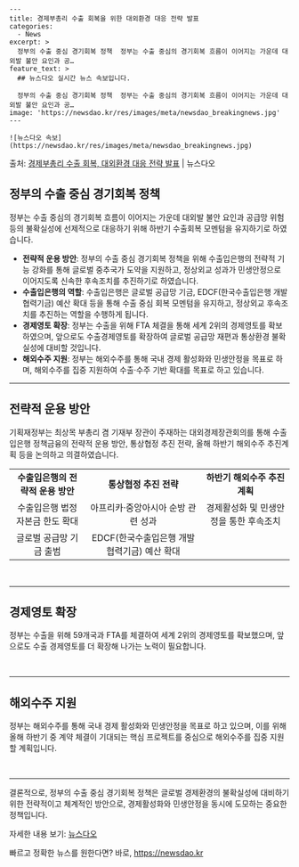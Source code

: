     ---
    title: 경제부총리 수출 회복을 위한 대외환경 대응 전략 발표
    categories:
      - News
    excerpt: >
      정부의 수출 중심 경기회복 정책  정부는 수출 중심의 경기회복 흐름이 이어지는 가운데 대외발 불안 요인과 공…
    feature_text: >
      ## 뉴스다오 실시간 뉴스 속보입니다.
    
      정부의 수출 중심 경기회복 정책  정부는 수출 중심의 경기회복 흐름이 이어지는 가운데 대외발 불안 요인과 공…
    image: 'https://newsdao.kr/res/images/meta/newsdao_breakingnews.jpg'
    ---
    
    ![뉴스다오 속보](https://newsdao.kr/res/images/meta/newsdao_breakingnews.jpg)

<p>출처: <a href="https://newsdao.kr/4593" rel="dofollow">경제부총리 수출 회복, 대외환경 대응 전략 발표</a> | 뉴스다오</p>

<h2 data-ke-size="size26">정부의 수출 중심 경기회복 정책</h2>
<p data-ke-size="size16">정부는 수출 중심의 경기회복 흐름이 이어지는 가운데 대외발 불안 요인과 공급망 위험 등의 불확실성에 선제적으로 대응하기 위해 하반기 수출회복 모멘텀을 유지하기로 하였습니다.</p>
<ul>
<li><b>전략적 운용 방안</b>: 정부의 수출 중심 경기회복 정책을 위해 수출입은행의 전략적 기능 강화를 통해 글로벌 중추국가 도약을 지원하고, 정상외교 성과가 민생안정으로 이어지도록 신속한 후속조치를 추진하기로 하였습니다.</li>
<li><b>수출입은행의 역할</b>: 수출입은행은 글로벌 공급망 기금, EDCF(한국수출입은행 개발협력기금) 예산 확대 등을 통해 수출 중심 회복 모멘텀을 유지하고, 정상외교 후속조치를 추진하는 역할을 수행하게 됩니다.</li>
<li><b>경제영토 확장</b>: 정부는 수출을 위해 FTA 체결을 통해 세계 2위의 경제영토를 확보하였으며, 앞으로도 수출경제영토를 확장하여 글로벌 공급망 재편과 통상환경 불확실성에 대비할 것입니다.</li>
<li><b>해외수주 지원</b>: 정부는 해외수주를 통해 국내 경제 활성화와 민생안정을 목표로 하며, 해외수주를 집중 지원하여 수출·수주 기반 확대를 목표로 하고 있습니다.</li>
</ul>
<hr>
<h2 data-ke-size="size26">전략적 운용 방안</h2>
<p data-ke-size="size16">기획재정부는 최상목 부총리 겸 기재부 장관이 주재하는 대외경제장관회의를 통해 수출입은행 정책금융의 전략적 운용 방안, 통상협정 추진 전략, 올해 하반기 해외수주 추진계획 등을 논의하고 의결하였습니다.</p>
<table>
  <tr>
    <td style="text-align: center; height: 17px;"><b>수출입은행의 전략적 운용 방안</b></td>
    <td style="text-align: center; height: 17px;"><b>통상협정 추진 전략</b></td>
    <td style="text-align: center; height: 17px;"><b>하반기 해외수주 추진계획</b></td>
  </tr>
  <tr>
    <td style="text-align: center; height: 17px;">수출입은행 법정 자본금 한도 확대</td>
    <td style="text-align: center; height: 17px;">아프리카·중앙아시아 순방 관련 성과</td>
    <td style="text-align: center; height: 17px;">경제활성화 및 민생안정을 통한 후속조치</td>
  </tr>
  <tr>
    <td style="text-align: center; height: 17px;">글로벌 공급망 기금 출범</td>
    <td style="text-align: center; height: 17px;">EDCF(한국수출입은행 개발협력기금) 예산 확대</td>
    <td style="text-align: center; height: 17px;"></td>
  </tr>
</table>
<p data-ke-size="size16">&nbsp;</p>
<hr>
<h2 data-ke-size="size26">경제영토 확장</h2>
<p data-ke-size="size16">정부는 수출을 위해 59개국과 FTA를 체결하여 세계 2위의 경제영토를 확보했으며, 앞으로도 수출 경제영토를 더 확장해 나가는 노력이 필요합니다.</p>
<p data-ke-size="size16">&nbsp;</p>
<hr>
<h2 data-ke-size="size26">해외수주 지원</h2>
<p data-ke-size="size16">정부는 해외수주를 통해 국내 경제 활성화와 민생안정을 목표로 하고 있으며, 이를 위해 올해 하반기 중 계약 체결이 기대되는 핵심 프로젝트를 중심으로 해외수주를 집중 지원할 계획입니다.</p>
<p data-ke-size="size16">&nbsp;</p>
<hr>
<p data-ke-size="size16">결론적으로, 정부의 수출 중심 경기회복 정책은 글로벌 경제환경의 불확실성에 대비하기 위한 전략적이고 체계적인 방안으로, 경제활성화와 민생안정을 동시에 도모하는 중요한 정책입니다.</p>
<p data-ke-size="size16">자세한 내용 보기: <a href="https://newsdao.kr/4593">뉴스다오</a></p> 

빠르고 정확한 뉴스를 원한다면? 바로, <a href="https://newsdao.kr" rel="dofollow">https://newsdao.kr</a>


    
